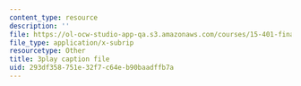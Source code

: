 ```yaml
---
content_type: resource
description: ''
file: https://ol-ocw-studio-app-qa.s3.amazonaws.com/courses/15-401-finance-theory-i-fall-2008/293df358751e32f7c64eb90baadffb7a_hyc8h5T76BE.srt
file_type: application/x-subrip
resourcetype: Other
title: 3play caption file
uid: 293df358-751e-32f7-c64e-b90baadffb7a
---
```

